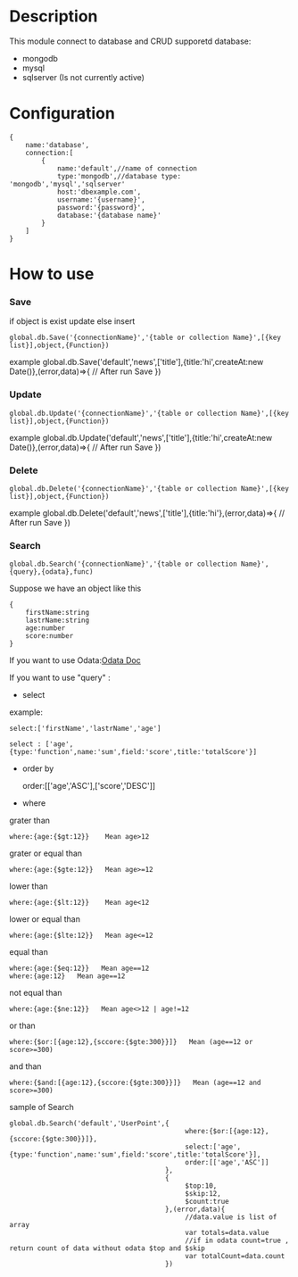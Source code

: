 # Description
This module connect to database and CRUD
supporetd database:
- mongodb
- mysql
- sqlserver (Is not currently active)


# Configuration
 
    {
        name:'database',
        connection:[
            {
                name:'default',//name of connection
                type:'mongodb',//database type: 'mongodb','mysql','sqlserver'
                host:'dbexample.com',
                username:'{username}',
                password:'{password}',
                database:'{database name}'
            }
        ]
    }
    
# How to use

### Save
if object is exist update else insert

    global.db.Save('{connectionName}','{table or collection Name}',[{key list}],object,{Function})
    
example
    global.db.Save('default','news',['title'],{title:'hi',createAt:new Date()},(error,data)=>{
        // After run Save
    })
    
### Update    

    global.db.Update('{connectionName}','{table or collection Name}',[{key list}],object,{Function})
    
example
    global.db.Update('default','news',['title'],{title:'hi',createAt:new Date()},(error,data)=>{
        // After run Save
    })
    
### Delete 

    global.db.Delete('{connectionName}','{table or collection Name}',[{key list}],object,{Function})
    
example
    global.db.Delete('default','news',['title'],{title:'hi'},(error,data)=>{
        // After run Save
    })

### Search
        
    global.db.Search('{connectionName}','{table or collection Name}',{query},{odata},func)
    
Suppose we have an object like this

    {
        firstName:string
        lastrName:string
        age:number
        score:number
    }
    
If you want to use Odata:[Odata Doc](http://www.odata.org/documentation/)


If you want to use "query" :

- select

example:

    select:['firstName','lastrName','age']

    select : ['age',{type:'function',name:'sum',field:'score',title:'totalScore'}]
        
- order by
            
    order:[['age','ASC'],['score','DESC']]      

- where

grater than

    where:{age:{$gt:12}}    Mean age>12
    
grater or equal than

    where:{age:{$gte:12}}   Mean age>=12
    
lower than

    where:{age:{$lt:12}}    Mean age<12
    
lower or equal than

    where:{age:{$lte:12}}   Mean age<=12
    
equal than

    where:{age:{$eq:12}}   Mean age==12 
    where:{age:12}   Mean age==12 
    
not equal than

    where:{age:{$ne:12}}   Mean age<>12 | age!=12  
    
or than

    where:{$or:[{age:12},{sccore:{$gte:300}}]}   Mean (age==12 or score>=300) 
    
and than

    where:{$and:[{age:12},{sccore:{$gte:300}}]}   Mean (age==12 and score>=300) 
    
    
sample of Search    

    global.db.Search('default','UserPoint',{
                                                where:{$or:[{age:12},{sccore:{$gte:300}}]},
                                                select:['age',{type:'function',name:'sum',field:'score',title:'totalScore'}],
                                                order:[['age','ASC']]
                                           },
                                           {
                                                $top:10,
                                                $skip:12,
                                                $count:true
                                           },(error,data){
                                                //data.value is list of array
                                                var totals=data.value
                                                //if in odata count=true , return count of data without odata $top and $skip
                                                var totalCount=data.count
                                           })